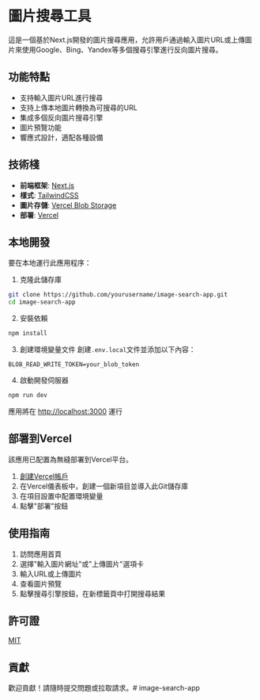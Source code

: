 # 圖片搜尋工具

這是一個基於Next.js開發的圖片搜尋應用，允許用戶通過輸入圖片URL或上傳圖片來使用Google、Bing、Yandex等多個搜尋引擎進行反向圖片搜尋。

## 功能特點

- 支持輸入圖片URL進行搜尋
- 支持上傳本地圖片轉換為可搜尋的URL
- 集成多個反向圖片搜尋引擎
- 圖片預覽功能
- 響應式設計，適配各種設備

## 技術棧

- **前端框架**: [Next.js](https://nextjs.org/)
- **樣式**: [TailwindCSS](https://tailwindcss.com/)
- **圖片存儲**: [Vercel Blob Storage](https://vercel.com/docs/storage/vercel-blob)
- **部署**: [Vercel](https://vercel.com/)

## 本地開發

要在本地運行此應用程序：

1. 克隆此儲存庫
```bash
git clone https://github.com/yourusername/image-search-app.git
cd image-search-app
```

2. 安裝依賴
```bash
npm install
```

3. 創建環境變量文件
創建`.env.local`文件並添加以下內容：
```
BLOB_READ_WRITE_TOKEN=your_blob_token
```

4. 啟動開發伺服器
```bash
npm run dev
```

應用將在 [http://localhost:3000](http://localhost:3000) 運行

## 部署到Vercel

該應用已配置為無縫部署到Vercel平台。

1. [創建Vercel帳戶](https://vercel.com/signup)
2. 在Vercel儀表板中，創建一個新項目並導入此Git儲存庫
3. 在項目設置中配置環境變量
4. 點擊"部署"按鈕

## 使用指南

1. 訪問應用首頁
2. 選擇"輸入圖片網址"或"上傳圖片"選項卡
3. 輸入URL或上傳圖片
4. 查看圖片預覽
5. 點擊搜尋引擎按鈕，在新標籤頁中打開搜尋結果

## 許可證

[MIT](LICENSE)

## 貢獻

歡迎貢獻！請隨時提交問題或拉取請求。# image-search-app
